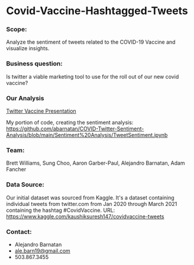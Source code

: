 # Covid-Vaccine-Hashtagged-Tweets

### Scope:
Analyze the sentiment of tweets related to the COVID-19 Vaccine and visualize insights.

### Business question: 
Is twitter a viable marketing tool to use for the roll out of our new covid vaccine? 

### Our Analysis
[Twitter Vaccine Presentation](https://github.com/brettmw92/Covid-Vaccine-Hashtagged-Tweets/files/6430984/Twitter.Vaccine.Slide.Deck.pdf)

My portion of code, creating the sentiment analysis: https://github.com/abarnatan/COVID-Twitter-Sentiment-Analysis/blob/main/Sentiment%20Analysis/TweetSentiment.ipynb

### Team: 
Brett Williams, Sung Choo, Aaron Garber-Paul, Alejandro Barnatan, Adam Fancher 

### Data Source:
Our initial dataset was sourced from Kaggle. It's a dataset containing individual tweets from twitter.com from Jan 2020 through March 2021 containing the hashtag #CovidVaccine. 
URL: https://www.kaggle.com/kaushiksuresh147/covidvaccine-tweets

### Contact: 
- Alejandro Barnatan
- ale.barn19@gmail.com
- 503.867.3455
